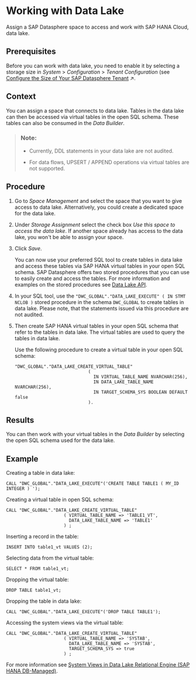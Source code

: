 <!-- loio93d0b5d4faa24777a4b78513f7ed6172 -->

# Working with Data Lake

Assign a SAP Datasphere space to access and work with SAP HANA Cloud, data lake.



<a name="loio93d0b5d4faa24777a4b78513f7ed6172__prereq_bfs_q4q_dyb"/>

## Prerequisites

Before you can work with data lake, you need to enable it by selecting a storage size in *System* \> *Configuration* \> *Tenant Configuration* \(see [Configure the Size of Your SAP Datasphere Tenant](https://help.sap.com/viewer/9f804b8efa8043539289f42f372c4862/cloud/en-US/33f8ef4ec359409fb75925a68c23ebc3.html "Configure the size of your tenant by specifying resource sizes based on your business needs. Capacity Units (CU) are allocated to obtain storage and compute resources for your tenant.") :arrow_upper_right:.



## Context

You can assign a space that connects to data lake. Tables in the data lake can then be accessed via virtual tables in the open SQL schema. These tables can also be consumed in the *Data Builder*.

> ### Note:  
> -   Currently, DDL statements in your data lake are not audited.
> 
> -   For data flows, UPSERT / APPEND operations via virtual tables are not supported.



## Procedure

1.  Go to *Space Management* and select the space that you want to give access to data lake. Alternatively, you could create a dedicated space for the data lake.

2.  Under *Storage Assignment* select the check box *Use this space to access the data lake*. If another space already has access to the data lake, you won't be able to assign your space.

3.  Click *Save*.

    You can now use your preferred SQL tool to create tables in data lake and access these tables via SAP HANA virtual tables in your open SQL schema. SAP Datasphere offers two stored procedures that you can use to easily create and access the tables. For more information and examples on the stored procedures see [Data Lake API](data-lake-api-12b6825.md).

4.  In your SQL tool, use the `"DWC_GLOBAL"."DATA_LAKE_EXECUTE" ( IN STMT NCLOB )` stored procedure in the schema `DWC_GLOBAL` to create tables in data lake. Please note, that the statements issued via this procedure are not audited.

5.  Then create SAP HANA virtual tables in your open SQL schema that refer to the tables in data lake. The virtual tables are used to query the tables in data lake.

    Use the following procedure to create a virtual table in your open SQL schema:

    ```
    "DWC_GLOBAL"."DATA_LAKE_CREATE_VIRTUAL_TABLE"
                                (
                                  IN VIRTUAL_TABLE_NAME NVARCHAR(256),
                                  IN DATA_LAKE_TABLE_NAME NVARCHAR(256),
                                  IN TARGET_SCHEMA_SYS BOOLEAN DEFAULT false
                                ).
    ```




<a name="loio93d0b5d4faa24777a4b78513f7ed6172__result_uqx_lcp_2mb"/>

## Results

You can then work with your virtual tables in the *Data Builder* by selecting the open SQL schema used for the data lake.



## Example

Creating a table in data lake:

```
CALL "DWC_GLOBAL"."DATA_LAKE_EXECUTE"('CREATE TABLE TABLE1 ( MY_ID INTEGER ) ');
```

Creating a virtual table in open SQL schema:

```
CALL "DWC_GLOBAL"."DATA_LAKE_CREATE_VIRTUAL_TABLE"
                      ( VIRTUAL_TABLE_NAME => 'TABLE1_VT',
                        DATA_LAKE_TABLE_NAME => 'TABLE1'
                      ) ;
```

Inserting a record in the table:

```
INSERT INTO table1_vt VALUES (2);
```

Selecting data from the virtual table:

```
SELECT * FROM table1_vt;
```

Dropping the virtual table:

```
DROP TABLE table1_vt;
```

Dropping the table in data lake:

```
CALL "DWC_GLOBAL"."DATA_LAKE_EXECUTE"('DROP TABLE TABLE1');
```

Accessing the system views via the virtual table:

```
CALL "DWC_GLOBAL"."DATA_LAKE_CREATE_VIRTUAL_TABLE"
                      ( VIRTUAL_TABLE_NAME => 'SYSTAB',
                        DATA_LAKE_TABLE_NAME => 'SYSTAB',
                        TARGET_SCHEMA_SYS => true
                      ) ;
```

For more information see [System Views in Data Lake Relational Engine \(SAP HANA DB-Managed\)](https://help.sap.com/docs/SAP_HANA_DATA_LAKE/a898e08b84f21015969fa437e89860c8/92e2e6c466d844e0b0e961069aa3b8d7.html).

